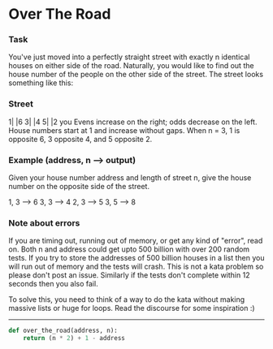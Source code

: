 # Over The Road

### Task
You've just moved into a perfectly straight street with exactly n identical houses on either side of the road. Naturally, you would like to find out the house number of the people on the other side of the street. The street looks something like this:

### Street
1|   |6
3|   |4
5|   |2
  you
Evens increase on the right; odds decrease on the left. House numbers start at 1 and increase without gaps. When n = 3, 1 is opposite 6, 3 opposite 4, and 5 opposite 2.

### Example (address, n --> output)
Given your house number address and length of street n, give the house number on the opposite side of the street.

1, 3 --> 6
3, 3 --> 4
2, 3 --> 5
3, 5 --> 8
### Note about errors
If you are timing out, running out of memory, or get any kind of "error", read on. Both n and address could get upto 500 billion with over 200 random tests. If you try to store the addresses of 500 billion houses in a list then you will run out of memory and the tests will crash. This is not a kata problem so please don't post an issue. Similarly if the tests don't complete within 12 seconds then you also fail.

To solve this, you need to think of a way to do the kata without making massive lists or huge for loops. Read the discourse for some inspiration :)

---

```py
def over_the_road(address, n):
    return (n * 2) + 1 - address
```
